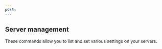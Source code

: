 ```yaml
---
post: 
---
```


## Server management

These commands allow you to list and set various settings on your servers.

